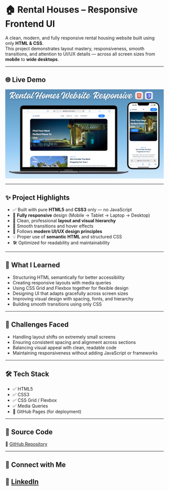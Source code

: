 # 🏠 Rental Houses – Responsive Frontend UI

A clean, modern, and fully responsive rental housing website built using only **HTML & CSS**.  
This project demonstrates layout mastery, responsiveness, smooth transitions, and attention to UI/UX details — across all screen sizes from **mobile** to **wide desktops**.

---

## 🌐 Live Demo

[![Website Preview](assets/images/rentalhomes.png)](https://nufail-01.github.io/Rental-Homes/)

---

## ✨ Project Highlights

- ✅ Built with pure **HTML5** and **CSS3** only — no JavaScript
- 📱 **Fully responsive** design (Mobile → Tablet → Laptop → Desktop)
- 🎨 Clean, professional **layout and visual hierarchy**
- 💨 Smooth transitions and hover effects
- 🧠 Follows **modern UI/UX design principles**
- 💡 Proper use of **semantic HTML** and structured CSS
- 🛠️ Optimized for readability and maintainability

---

## 🧠 What I Learned

- Structuring HTML semantically for better accessibility
- Creating responsive layouts with media queries
- Using CSS Grid and Flexbox together for flexible design
- Designing UI that adapts gracefully across screen sizes
- Improving visual design with spacing, fonts, and hierarchy
- Building smooth transitions using only CSS

---

## 🧪 Challenges Faced

- Handling layout shifts on extremely small screens  
- Ensuring consistent spacing and alignment across sections  
- Balancing visual appeal with clean, readable code  
- Maintaining responsiveness without adding JavaScript or frameworks

---

## 🛠️ Tech Stack

- ✅ HTML5  
- ✅ CSS3  
- ✅ CSS Grid / Flexbox  
- ✅ Media Queries  
- 🔗 GitHub Pages (for deployment)

---

## 📂 Source Code

🔗 [GitHub Repository](https://github.com/nufail-01/glowing-button)

---
## 🤝 Connect with Me
🔗 [LinkedIn](https://www.linkedin.com/in/nufailshaikh/) 
---

